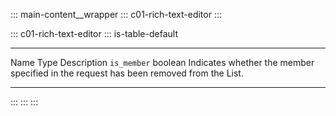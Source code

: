 ::: main-content__wrapper
::: c01-rich-text-editor
:::

::: c01-rich-text-editor
::: is-table-default
  --------------- --------- ---------------------------------------------------------------------------------------
  Name            Type      Description
  ` is_member `   boolean   Indicates whether the member specified in the request has been removed from the List.
  --------------- --------- ---------------------------------------------------------------------------------------
:::
:::
:::
